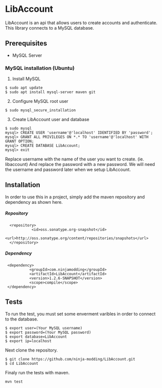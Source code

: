 # **LibAccount**
LibAccount is an api that allows users to create accounts and authenticate. This library connects to a MySQL database.

## Prerequisites
- MySQL Server

### MySQL installation (Ubuntu)

1. Install MySQL
```
$ sudo apt update
$ sudo apt install mysql-server maven git
```

2. Configure MySQL root user
```
$ sudo mysql_secure_installation
```

3. Create LibAccount user and database
```
$ sudo mysql
mysql> CREATE USER 'username'@'localhost' IDENTIFIED BY 'password';
mysql> GRANT ALL PRIVILEGES ON *.* TO 'username'@'localhost' WITH GRANT OPTION;
mysql> CREATE DATABASE LibAccount;
mysql> exit
```
Replace username with the name of the user you want to create. (ie. libaccount) And replace the password with a new password. We will need the username and password later when we setup LibAccount.

## Installation
In order to use this in a project, simply add the maven repository and dependency as shown here.

##### Repository
```
  <repository>
            <id>oss.sonatype.org-snapshot</id>
            <url>http://oss.sonatype.org/content/repositories/snapshots</url>
  </repository>
```

##### Dependency
  ``` 
   <dependency>
             <groupId>com.ninjamodding</groupId>
             <artifactId>LibAccount</artifactId>
             <version>1.2.6-SNAPSHOT</version>
             <scope>compile</scope>
   </dependency>
   ```
   ## Tests
   To run the test, you must set some enverment varibles in order to connect to the database.
   
   ```
   $ export user=(Your MySQL username)
   $ export password=(Your MySQL password)
   $ export database=LibAccount
   $ export ip=localhost
   ```
   
   Next clone the repository.
   ```
   $ git clone https://github.com/ninja-modding/LibAccount.git
   $ cd LibAccount
   ```
   
   Finaly run the tests with maven.
   ```
   mvn test
   ```

